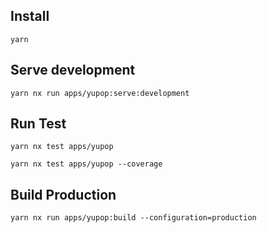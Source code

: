 ## Install

```
yarn
```

## Serve development

```
yarn nx run apps/yupop:serve:development
```

## Run Test

```
yarn nx test apps/yupop
```

```
yarn nx test apps/yupop --coverage
```

## Build Production

```
yarn nx run apps/yupop:build --configuration=production
```
